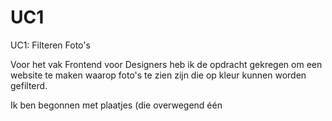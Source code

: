 # UC1
UC1: Filteren Foto's

Voor het vak Frontend voor Designers heb ik de opdracht gekregen om een website te maken waarop foto's te zien zijn die op kleur kunnen worden gefilterd.

Ik ben begonnen met plaatjes (die overwegend één
